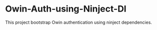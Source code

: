 # Owin-Auth-using-Ninject-DI
This project bootstrap Owin authentication using ninject dependencies.
